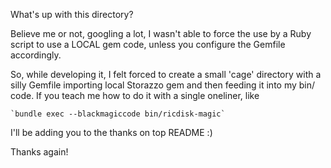 What's up with this directory?

Believe me or not, googling a lot, I wasn't able to force the use by a Ruby script to use a LOCAL gem code, unless
you configure the Gemfile accordingly.

So, while developing it, I felt forced to create a small 'cage' directory with a silly Gemfile importing local Storazzo
gem and then feeding it into my bin/ code. If you teach me how to do it with a single oneliner, like

    `bundle exec --blackmagiccode bin/ricdisk-magic` 

I'll be adding you to the thanks on top README :)

Thanks again!
 